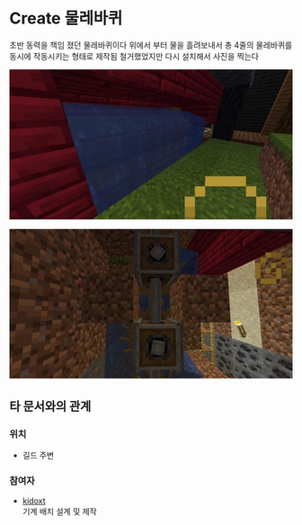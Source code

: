 # Create 물레바퀴

초반 동력을 책임 졌던 물레바퀴이다
위에서 부터 물을 흘려보내서
총 4줄의 물레바퀴를 동시에 작동시키는 형태로 제작됨
철거했었지만 다시 설치해서 사진을 찍는다 

![메인1](../../asset/systems/create_waterwheel/main1.jpg)

![메인2](../../asset/systems/create_waterwheel/main2.jpg)

## 타 문서와의 관계
### 위치
<!-- tag_source_open:link_list:building_spot -->
- 길드 주변
<!-- tag_close -->

### 참여자
<!-- tag_source_open:link_list:member_contribute -->
- [kidoxt](../members/kidoxt.md)  
기계 배치 설계 및 제작
<!-- tag_close-->
